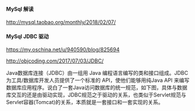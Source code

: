 #### MySql 解读

http://mysql.taobao.org/monthly/2018/02/07/



#### MySql JDBC 驱动

https://my.oschina.net/u/940590/blog/825694

http://objcoding.com/2017/07/03/JDBC/

Java数据库连接（JDBC）由一组用 Java 编程语言编写的类和接口组成。JDBC 为工具/数据库开发人员提供了一个标准的 API，使他们能够用纯Java API 来编写数据库应用程序。说白了一套Java访问数据库的统一规范，如下图，具体与数据库交互的还是由驱动实现，JDBC规范之于驱动的关系，也类似于Servlet规范与Servlet容器(Tomcat)的关系，本质就是一套接口和一套实现的关系。





